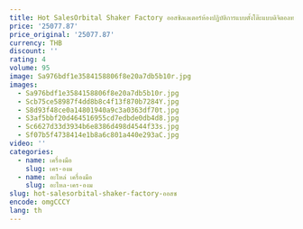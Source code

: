 ```yaml
---
title: Hot SalesOrbital Shaker Factory ออสซิลเลเตอร์ห้องปฏิบัติการแบบตั้งโต๊ะแบบดิจิตอลทางวิทยาศาสตร์โดยตรง
price: '25077.87'
price_original: '25077.87'
currency: THB
discount: ''
rating: 4
volume: 95
image: Sa976bdf1e3584158806f8e20a7db5b10r.jpg
images:
  - Sa976bdf1e3584158806f8e20a7db5b10r.jpg
  - Scb75ce58987f4dd8b8c4f13f870b7284Y.jpg
  - S8d93f48ce0a14801940a9c3a0363df70t.jpg
  - S3af5bbf20d464516955cd7edbde0db4d8.jpg
  - Sc6627d33d3934b6e8386d498d4544f33s.jpg
  - Sf07b5f4738414e1b8a6c801a440e293aC.jpg
video: ''
categories:
  - name: เครื่องมือ
    slug: เคร-องม
  - name: อะไหล่ เครื่องมือ
    slug: อะไหล-เคร-องม
slug: hot-salesorbital-shaker-factory-ออสซ
encode: omgCCCY
lang: th
---
```

  